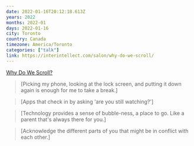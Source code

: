 ```yaml
---
date: 2022-01-16T20:12:18.613Z
years: 2022
months: 2022-01
days: 2022-01-16
city: Toronto
country: Canada
timezone: America/Toronto
categories: ["talk"]
link: https://interintellect.com/salon/why-do-we-scroll/
---
```

[Why Do We Scroll?](https://interintellect.com/salon/why-do-we-scroll/)

> [Picking my phone, looking at the lock screen, and putting it down again is enough for me to take a break.]

> [Apps that check in by asking 'are you still watching?']

> [Technology provides a sense of bubble-ness, a place to go. Like a parent that's always there for you.]

> [Acknowledge the different parts of you that might be in conflict with each other.]
